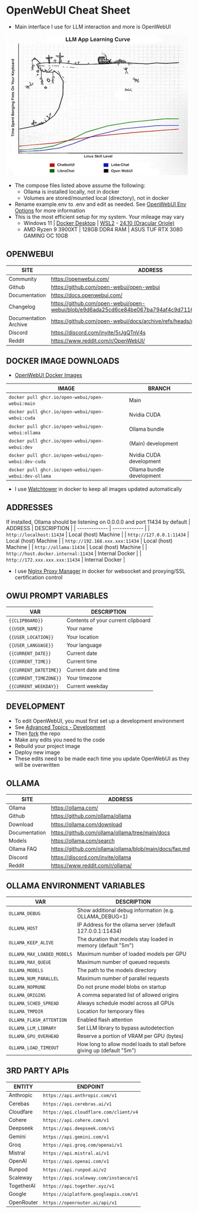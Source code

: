 # OpenWebUI Cheat Sheet
 * Main interface I use for LLM interaction and more is OpenWebUI
   
![alt text](https://github.com/pkeffect/AI/blob/main/images/llm.app.learning.curve.small.png "llm app learning curve")

* The compose files listed above assume the following:
  * Ollama is installed locally, not in docker
  * Volumes are stored/mounted local (directory), not in docker
* Rename example.env to .env and edit as needed. See [OpenWebUI Env Options](https://docs.openwebui.com/getting-started/advanced-topics/env-configuration) for more information
* This is the most efficient setup for my system. Your mileage may vary
  * Windows 11 | [Docker Desktop](https://www.docker.com/products/docker-desktop/) | [WSL2](https://learn.microsoft.com/en-us/windows/wsl/install) - [24.10 (Oracular Oriole)](https://ubuntu.com/)
  * AMD Ryzen 9 3900XT | 128GB DDR4 RAM | ASUS TUF RTX 3080 GAMING OC 10GB

## OPENWEBUI
| SITE | ADDRESS |
| ------------- | ------------- |
| Community | https://openwebui.com/ |
| Github | https://github.com/open-webui/open-webui |
| Documentation | https://docs.openwebui.com/ |
| Changelog | https://github.com/open-webui/open-webui/blob/e9d6ada25cd6ce84be067ba794af4c9d7116edc7/CHANGELOG.md |
| Documentation Archive | https://github.com/open-webui/docs/archive/refs/heads/main.zip |
| Discord | https://discord.com/invite/5rJgQTnV4s |
| Reddit | https://www.reddit.com/r/OpenWebUI/ |

## DOCKER IMAGE DOWNLOADS
 - [OpenWebUI Docker Images](https://github.com/open-webui/open-webui/pkgs/container/open-webui/versions?filters%5Bversion_type%5D=tagged)

| IMAGE | BRANCH |
| ------------- | ------------- |
| ```docker pull ghcr.io/open-webui/open-webui:main``` | Main |
| ```docker pull ghcr.io/open-webui/open-webui:cuda``` | Nvidia CUDA |
| ```docker pull ghcr.io/open-webui/open-webui:ollama``` | Ollama bundle |
| ```docker pull ghcr.io/open-webui/open-webui:dev``` | (Main) development |
| ```docker pull ghcr.io/open-webui/open-webui:dev-cuda``` | Nvidia CUDA development |
| ```docker pull ghcr.io/open-webui/open-webui:dev-ollama``` | Ollama bundle development |
 * I use [Watchtower](https://github.com/containrrr/watchtower) in docker to keep all images updated automatically

## ADDRESSES
If installed, Ollama should be listening on 0.0.0.0 and port 11434 by default
| ADDRESS | DESCRIPTION |
| ------------- | ------------- |
| ```http://localhost:11434``` | Local (host) Machine |
| ```http://127.0.0.1:11434``` | Local (host) Machine | 
| ```http://192.168.xxx.xxx:11434``` | Local (host) Machine |
| ```http://ollama:11434``` | Local (host) Machine | 
| ```http://host.docker.internal:11434``` | Internal Docker |
| ```http://172.xxx.xxx.xxx:11434``` | Internal Docker |
 * I use [Nginx Proxy Manager](https://nginxproxymanager.com/guide/) in docker for websocket and proxying/SSL certification control

## OWUI PROMPT VARIABLES 
| VAR | DESCRIPTION |
| ------------- | ------------- |
| ```{{CLIPBOARD}}``` | Contents of your current clipboard |
| ```{{USER_NAME}}``` | Your name |
| ```{{USER_LOCATION}}``` | Your location |
| ```{{USER_LANGUAGE}}``` | Your language |
| ```{{CURRENT_DATE}}``` | Current date |
| ```{{CURRENT_TIME}}``` | Current time |
| ```{{CURRENT_DATETIME}}``` | Current date and time |
| ```{{CURRENT_TIMEZONE}}``` | Your timezone |
| ```{{CURRENT_WEEKDAY}}``` | Current weekday |
 
## DEVELOPMENT
 * To edit OpenWebUI, you must first set up a development environment
 * See [Advanced Topics - Development](https://docs.openwebui.com/getting-started/advanced-topics/development)
 * Then [fork](https://github.com/open-webui/open-webui/fork) the repo 
 * Make any edits you need to the code
 * Rebuild your project image
 * Deploy new image
 * These edits need to be made each time you update OpenWebUI as they will be overwritten

## OLLAMA
| SITE | ADDRESS |
| ------------- | ------------- |
| Ollama | https://ollama.com/ |
| Github | https://github.com/ollama/ollama |
| Download | https://ollama.com/download |
| Documentation | https://github.com/ollama/ollama/tree/main/docs |
| Models | https://ollama.com/search |
| Ollama FAQ | https://github.com/ollama/ollama/blob/main/docs/faq.md |
| Discord | https://discord.com/invite/ollama |
| Reddit | https://www.reddit.com/r/ollama/ |

## OLLAMA ENVIRONMENT VARIABLES
| VAR | DESCRIPTION |
| ------------- | ------------- |
| ```OLLAMA_DEBUG``` | Show additional debug information (e.g. OLLAMA_DEBUG=1) |
| ```OLLAMA_HOST``` | IP Address for the ollama server (default 127.0.0.1:11434) |
| ```OLLAMA_KEEP_ALIVE``` | The duration that models stay loaded in memory (default "5m") |
| ```OLLAMA_MAX_LOADED_MODELS``` | Maximum number of loaded models per GPU |
| ```OLLAMA_MAX_QUEUE``` | Maximum number of queued requests |
| ```OLLAMA_MODELS``` | The path to the models directory |
| ```OLLAMA_NUM_PARALLEL``` | Maximum number of parallel requests |
| ```OLLAMA_NOPRUNE``` | Do not prune model blobs on startup |
| ```OLLAMA_ORIGINS``` | A comma separated list of allowed origins |
| ```OLLAMA_SCHED_SPREAD``` | Always schedule model across all GPUs |
| ```OLLAMA_TMPDIR``` | Location for temporary files |
| ```OLLAMA_FLASH_ATTENTION``` | Enabled flash attention |
| ```OLLAMA_LLM_LIBRARY``` | Set LLM library to bypass autodetection |
| ```OLLAMA_GPU_OVERHEAD``` | Reserve a portion of VRAM per GPU (bytes) |
| ```OLLAMA_LOAD_TIMEOUT``` | How long to allow model loads to stall before giving up (default "5m") |

## 3RD PARTY APIs
| ENTITY | ENDPOINT |
| ------------- | ------------- |
| Anthropic | ```https://api.anthropic.com/v1``` |
| Cerebas | ```https://api.cerebras.ai/v1``` |
| Cloudfare | ```https://api.cloudflare.com/client/v4``` |
| Cohere | ```https://api.cohere.com/v1``` |
| Deepseek | ```https://api.deepseek.com/v1``` |
| Gemini | ```https://api.gemini.com/v1``` |
| Groq | ```https://api.groq.com/openai/v1``` |
| Mistral | ```https://api.mistral.ai/v1``` |
| OpenAI | ```https://api.openai.com/v1``` |
| Runpod | ```https://api.runpod.ai/v2``` |
| Scaleway | ```https://api.scaleway.com/instance/v1``` |
| TogetherAI | ```https://api.together.xyz/v1``` |
| Google | ```https://aiplatform.googleapis.com/v1``` |
| OpenRouter | ```https://openrouter.ai/api/v1``` |
